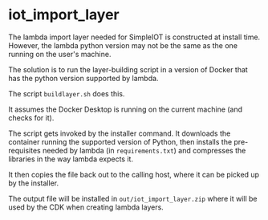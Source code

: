 # iot\_import\_layer 

The lambda import layer needed for SimpleIOT is constructed at install time. However, the lambda python version may not be the same as the one running on the user's machine.

The solution is to run the layer-building script in a version of Docker that has the python version supported by lambda.

The script `buildlayer.sh` does this. 

It assumes the Docker Desktop is running on the current machine (and checks for it).

The script gets invoked by the installer command. It downloads the container running the supported version of Python, then installs the pre-requisites needed by lambda (in `requirements.txt`) and compresses the libraries in the way lambda expects it.

It then copies the file back out to the calling host, where it can be picked up by the installer.

The output file will be installed in `out/iot_import_layer.zip` where it will be used by the CDK when creating lambda layers.